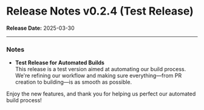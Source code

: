 # Release Notes v0.2.4 (Test Release)
**Release Date:** 2025-03-30

---

### Notes

- **Test Release for Automated Builds**  
  This release is a test version aimed at automating our build process. We're refining our workflow and making sure everything—from PR creation to building—is as smooth as possible.

Enjoy the new features, and thank you for helping us perfect our automated build process!
